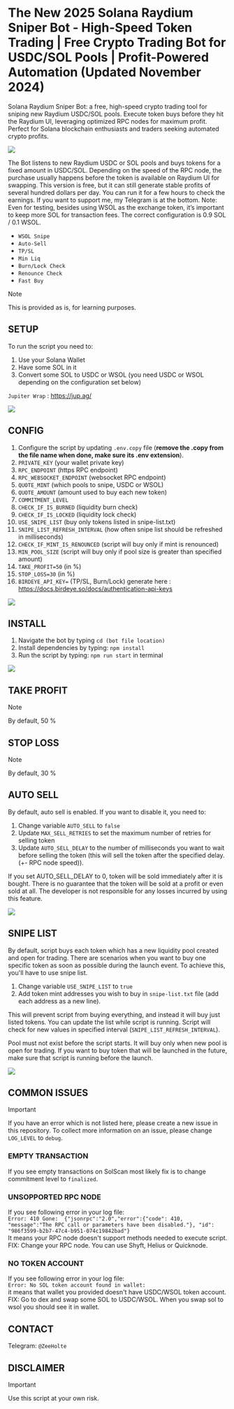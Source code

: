 # The New 2025 Solana Raydium Sniper Bot - High-Speed Token Trading | Free Crypto Trading Bot for USDC/SOL Pools | Profit-Powered Automation (Updated November 2024)
Solana Raydium Sniper Bot: a free, high-speed crypto trading tool for sniping new Raydium USDC/SOL pools. Execute token buys before they hit the Raydium UI, leveraging optimized RPC nodes for maximum profit. Perfect for Solana blockchain enthusiasts and traders seeking automated crypto profits.

![](readme/spl.png)

The Bot listens to new Raydium USDC or SOL pools and buys tokens for a fixed amount in USDC/SOL.
Depending on the speed of the RPC node, the purchase usually happens before the token is available on Raydium UI for swapping. This version is free, but it can still generate stable profits of several hundred dollars per day. You can run it for a few hours to check the earnings. If you want to support me, my Telegram is at the bottom. Note: Even for testing, besides using WSOL as the exchange token, it’s important to keep more SOL for transaction fees. The correct configuration is 0.9 SOL / 0.1 WSOL.

- `WSOL Snipe`
- `Auto-Sell`
- `TP/SL`
- `Min Liq`
- `Burn/Lock Check`
- `Renounce Check`
- `Fast Buy`

> [!NOTE]
> This is provided as is, for learning purposes.

## SETUP
To run the script you need to:
1. Use your Solana Wallet
2. Have some SOL in it
3. Convert some SOL to USDC or WSOL (you need USDC or WSOL depending on the configuration set below)

`Jupiter Wrap` : https://jup.ag/

![](readme/jupiterwrap.png)

## CONFIG
1. Configure the script by updating `.env.copy` file (**remove the .copy from the file name when done, make sure its .env extension**).
2. `PRIVATE_KEY` (your wallet private key)
3. `RPC_ENDPOINT` (https RPC endpoint)
4. `RPC_WEBSOCKET_ENDPOINT` (websocket RPC endpoint)
5. `QUOTE_MINT` (which pools to snipe, USDC or WSOL)
6. `QUOTE_AMOUNT` (amount used to buy each new token)
7. `COMMITMENT_LEVEL` 
8. `CHECK_IF_IS_BURNED` (liquidity burn check)
9. `CHECK_IF_IS_LOCKED` (liquidity lock check)
10. `USE_SNIPE_LIST` (buy only tokens listed in snipe-list.txt)
11. `SNIPE_LIST_REFRESH_INTERVAL` (how often snipe list should be refreshed in milliseconds)
12. `CHECK_IF_MINT_IS_RENOUNCED` (script will buy only if mint is renounced)
13. `MIN_POOL_SIZE` (script will buy only if pool size is greater than specified amount)
14. `TAKE_PROFIT=50` (in %)
15. `STOP_LOSS=30` (in %)
16. `BIRDEYE_API_KEY=` (TP/SL, Burn/Lock) generate here : https://docs.birdeye.so/docs/authentication-api-keys

![](readme/env.png)
  
## INSTALL
1. Navigate the bot by typing `cd (bot file location)`
2. Install dependencies by typing: `npm install`
3. Run the script by typing: `npm run start` in terminal

![](readme/preview.png)

## TAKE PROFIT

> [!NOTE]
> By default, 50 % 

## STOP LOSS

> [!NOTE]
> By default, 30 %

## AUTO SELL
By default, auto sell is enabled. If you want to disable it, you need to:
1. Change variable `AUTO_SELL` to `false`
2. Update `MAX_SELL_RETRIES` to set the maximum number of retries for selling token
3. Update `AUTO_SELL_DELAY` to the number of milliseconds you want to wait before selling the token (this will sell the token after the specified delay. (+- RPC node speed)).

If you set AUTO_SELL_DELAY to 0, token will be sold immediately after it is bought.
There is no guarantee that the token will be sold at a profit or even sold at all. The developer is not responsible for any losses incurred by using this feature.

![](readme/token.png)

## SNIPE LIST
By default, script buys each token which has a new liquidity pool created and open for trading.
There are scenarios when you want to buy one specific token as soon as possible during the launch event.
To achieve this, you'll have to use snipe list.
1. Change variable `USE_SNIPE_LIST` to `true` 
2. Add token mint addresses you wish to buy in `snipe-list.txt` file (add each address as a new line).

This will prevent script from buying everything, and instead it will buy just listed tokens.
You can update the list while script is running. Script will check for new values in specified interval (`SNIPE_LIST_REFRESH_INTERVAL`).

Pool must not exist before the script starts.
It will buy only when new pool is open for trading. If you want to buy token that will be launched in the future, make sure that script is running before the launch.

![](readme/snipelist.png)


## COMMON ISSUES

> [!IMPORTANT]
> If you have an error which is not listed here, please create a new issue in this repository.
> To collect more information on an issue, please change `LOG_LEVEL` to `debug`.
> 
> ### EMPTY TRANSACTION
> If you see empty transactions on SolScan most likely fix is to change commitment level to `finalized`.
> 
> ### UNSOPPORTED RPC NODE
> If you see following error in your log file:  
> `Error: 410 Gone:  {"jsonrpc":"2.0","error":{"code": 410, "message":"The RPC call or parameters have been disabled."}, "id": "986f3599-b2b7-47c4-b951-074c19842bad"}`  
> It means your RPC node doesn't support methods needed to execute script.
> FIX: Change your RPC node. You can use Shyft, Helius or Quicknode. 
> 
> ### NO TOKEN ACCOUNT
> If you see following error in your log file:  
> `Error: No SOL token account found in wallet:`  
> it means that wallet you provided doesn't have USDC/WSOL token account.
> FIX: Go to dex and swap some SOL to USDC/WSOL. When you swap sol to wsol you should see it in wallet.

## CONTACT
Telegram: `@ZeeHolte`

## DISCLAIMER

> [!IMPORTANT]
> Use this script at your own risk.
